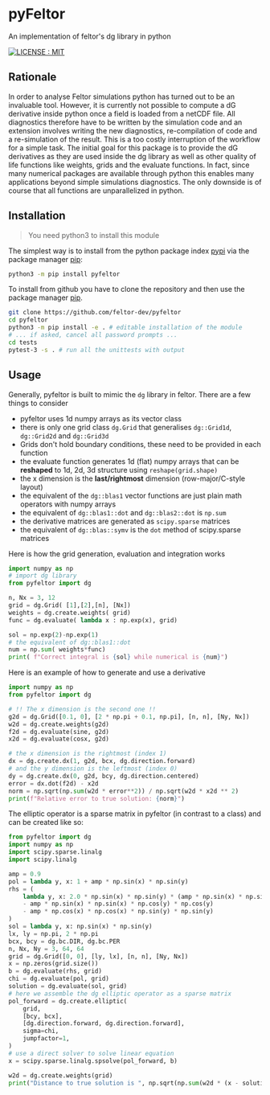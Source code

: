 # pyFeltor
An implementation of feltor's dg library in python

[![LICENSE : MIT](https://img.shields.io/badge/License-MIT-yellow.svg)](https://opensource.org/licenses/MIT)

## Rationale

In order to analyse Feltor simulations python has turned out to be an invaluable tool.
However, it is currently not possible to compute a dG derivative inside python once a
field is loaded from a netCDF file. All diagnostics therefore have to be
written by the simulation code and an extension involves writing the new
diagnostics, re-compilation of code and a re-simulation of the result. This is
a too costly interruption of the workflow for a simple task. The initial goal for this package is
to provide the dG derivatives as they are used inside the dg library as well
as other quality of life functions like weights, grids and the evaluate
functions. In fact, since many numerical packages are available
through python this enables many applications beyond simple simulations
diagnostics. The only downside is of course that all functions are
unparallelized in python.

## Installation
> You need python3 to install this module

The simplest way is to install from the python package index [pypi](https://pypi.org/) via the package manager [pip](https://pip.pypa.io/en/stable/):
```bash
python3 -m pip install pyfeltor
```

To install from github you have to clone the repository and then use the package manager [pip](https://pip.pypa.io/en/stable/).

```bash
git clone https://github.com/feltor-dev/pyfeltor
cd pyfeltor
python3 -m pip install -e . # editable installation of the module
# ... if asked, cancel all password prompts ...
cd tests
pytest-3 -s . # run all the unittests with output
```

## Usage

Generally, pyfeltor is built to mimic the `dg` library in feltor.
There are a few things to consider
- pyfeltor uses 1d numpy arrays as its vector class
- there is only one grid class `dg.Grid` that generalises `dg::Grid1d`,
  `dg::Grid2d` and `dg::Grid3d`
- Grids don't hold boundary conditions, these need to be provided in each
  function
- the evaluate function generates 1d (flat) numpy arrays that can be **reshaped**
    to 1d, 2d, 3d structure using `reshape(grid.shape)`
- the x dimension is the **last/rightmost** dimension (row-major/C-style layout)
- the equivalent of the `dg::blas1` vector functions are just plain math
  operators with numpy arrays
- the equivalent of `dg::blas1::dot` and `dg::blas2::dot` is `np.sum`
- the derivative matrices are generated as `scipy.sparse` matrices
- the equivalent of `dg::blas::symv` is the `dot` method of scipy.sparse matrices

Here is how the grid generation, evaluation and integration works
```python
import numpy as np
# import dg library
from pyfeltor import dg

n, Nx = 3, 12
grid = dg.Grid( [1],[2],[n], [Nx])
weights = dg.create.weights( grid)
func = dg.evaluate( lambda x : np.exp(x), grid)

sol = np.exp(2)-np.exp(1)
# the equivalent of dg::blas1::dot
num = np.sum( weights*func)
print( f"Correct integral is {sol} while numerical is {num}")
```

Here is an example of how to generate and use a derivative

```python
import numpy as np
from pyfeltor import dg

# !! The x dimension is the second one !!
g2d = dg.Grid([0.1, 0], [2 * np.pi + 0.1, np.pi], [n, n], [Ny, Nx])
w2d = dg.create.weights(g2d)
f2d = dg.evaluate(sine, g2d)
x2d = dg.evaluate(cosx, g2d)

# the x dimension is the rightmost (index 1)
dx = dg.create.dx(1, g2d, bcx, dg.direction.forward)
# and the y dimension is the leftmost (index 0)
dy = dg.create.dx(0, g2d, bcy, dg.direction.centered)
error = dx.dot(f2d) - x2d
norm = np.sqrt(np.sum(w2d * error**2)) / np.sqrt(w2d * x2d ** 2)
print(f"Relative error to true solution: {norm}")
```

The elliptic operator is a sparse matrix in pyfeltor (in contrast to a class) and can be created like so:
```python
from pyfeltor import dg
import numpy as np
import scipy.sparse.linalg
import scipy.linalg

amp = 0.9
pol = lambda y, x: 1 + amp * np.sin(x) * np.sin(y)
rhs = (
    lambda y, x: 2.0 * np.sin(x) * np.sin(y) * (amp * np.sin(x) * np.sin(y) + 1)
    - amp * np.sin(x) * np.sin(x) * np.cos(y) * np.cos(y)
    - amp * np.cos(x) * np.cos(x) * np.sin(y) * np.sin(y)
)
sol = lambda y, x: np.sin(x) * np.sin(y)
lx, ly = np.pi, 2 * np.pi
bcx, bcy = dg.bc.DIR, dg.bc.PER
n, Nx, Ny = 3, 64, 64
grid = dg.Grid([0, 0], [ly, lx], [n, n], [Ny, Nx])
x = np.zeros(grid.size())
b = dg.evaluate(rhs, grid)
chi = dg.evaluate(pol, grid)
solution = dg.evaluate(sol, grid)
# here we assemble the dg elliptic operator as a sparse matrix
pol_forward = dg.create.elliptic(
    grid,
    [bcy, bcx],
    [dg.direction.forward, dg.direction.forward],
    sigma=chi,
    jumpfactor=1,
)
# use a direct solver to solve linear equation
x = scipy.sparse.linalg.spsolve(pol_forward, b)

w2d = dg.create.weights(grid)
print("Distance to true solution is ", np.sqrt(np.sum(w2d * (x - solution) ** 2)))
```


